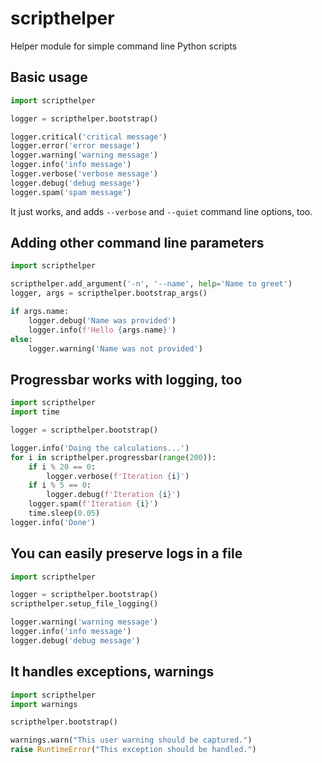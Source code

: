 # scripthelper

Helper module for simple command line Python scripts

## Basic usage

```python
import scripthelper

logger = scripthelper.bootstrap()

logger.critical('critical message')
logger.error('error message')
logger.warning('warning message')
logger.info('info message')
logger.verbose('verbose message')
logger.debug('debug message')
logger.spam('spam message')
```

It just works, and adds `--verbose` and `--quiet` command line options, too.

## Adding other command line parameters

```python
import scripthelper

scripthelper.add_argument('-n', '--name', help='Name to greet')
logger, args = scripthelper.bootstrap_args()

if args.name:
    logger.debug('Name was provided')
    logger.info(f'Hello {args.name}')
else:
    logger.warning('Name was not provided')
```

## Progressbar works with logging, too

```python
import scripthelper
import time

logger = scripthelper.bootstrap()

logger.info('Doing the calculations...')
for i in scripthelper.progressbar(range(200)):
    if i % 20 == 0:
        logger.verbose(f'Iteration {i}')
    if i % 5 == 0:
        logger.debug(f'Iteration {i}')
    logger.spam(f'Iteration {i}')
    time.sleep(0.05)
logger.info('Done')
```

## You can easily preserve logs in a file

```python
import scripthelper

logger = scripthelper.bootstrap()
scripthelper.setup_file_logging()

logger.warning('warning message')
logger.info('info message')
logger.debug('debug message')
```

## It handles exceptions, warnings

```python
import scripthelper
import warnings

scripthelper.bootstrap()

warnings.warn("This user warning should be captured.")
raise RuntimeError("This exception should be handled.")
```
